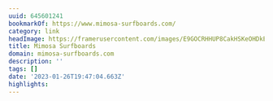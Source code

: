 ```yaml
---
uuid: 645601241
bookmarkOf: https://www.mimosa-surfboards.com/
category: link
headImage: https://framerusercontent.com/images/E9GOCRHHUP8CakHSKeOHDkEQhLw.png
title: Mimosa Surfboards
domain: mimosa-surfboards.com
description: ''
tags: []
date: '2023-01-26T19:47:04.663Z'
highlights:
---
```



